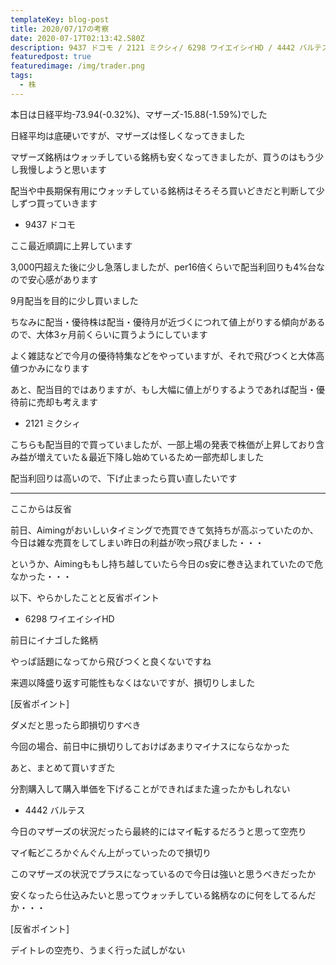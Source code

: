 ```yaml
---
templateKey: blog-post
title: 2020/07/17の考察
date: 2020-07-17T02:13:42.580Z
description: 9437 ドコモ / 2121 ミクシィ/ 6298 ワイエイシイHD / 4442 バルテス
featuredpost: true
featuredimage: /img/trader.png
tags:
  - 株
---
```

本日は日経平均-73.94(-0.32%)、マザーズ-15.88(-1.59%)でした

日経平均は底硬いですが、マザーズは怪しくなってきました

マザーズ銘柄はウォッチしている銘柄も安くなってきましたが、買うのはもう少し我慢しようと思います

配当や中長期保有用にウォッチしている銘柄はそろそろ買いどきだと判断して少しずつ買っていきます

* 9437 ドコモ

ここ最近順調に上昇しています

3,000円超えた後に少し急落しましたが、per16倍くらいで配当利回りも4%台なので安心感があります

9月配当を目的に少し買いました

ちなみに配当・優待株は配当・優待月が近づくにつれて値上がりする傾向があるので、大体3ヶ月前くらいに買うようにしています

よく雑誌などで今月の優待特集などをやっていますが、それで飛びつくと大体高値つかみになります

あと、配当目的ではありますが、もし大幅に値上がりするようであれば配当・優待前に売却も考えます

* 2121 ミクシィ

こちらも配当目的で買っていましたが、一部上場の発表で株価が上昇しており含み益が増えていた＆最近下降し始めているため一部売却しました

配当利回りは高いので、下げ止まったら買い直したいです

<hr>

ここからは反省

前日、Aimingがおいしいタイミングで売買できて気持ちが高ぶっていたのか、今日は雑な売買をしてしまい昨日の利益が吹っ飛びました・・・

というか、Aimingももし持ち越していたら今日のs安に巻き込まれていたので危なかった・・・

以下、やらかしたことと反省ポイント

* 6298 ワイエイシイHD

前日にイナゴした銘柄

やっぱ話題になってから飛びつくと良くないですね

来週以降盛り返す可能性もなくはないですが、損切りしました

\[反省ポイント]

ダメだと思ったら即損切りすべき

今回の場合、前日中に損切りしておけばあまりマイナスにならなかった

あと、まとめて買いすぎた

分割購入して購入単価を下げることができればまた違ったかもしれない

* 4442 バルテス

今日のマザーズの状況だったら最終的にはマイ転するだろうと思って空売り

マイ転どころかぐんぐん上がっていったので損切り

このマザーズの状況でプラスになっているので今日は強いと思うべきだったか

安くなったら仕込みたいと思ってウォッチしている銘柄なのに何をしてるんだか・・・

\[反省ポイント]

デイトレの空売り、うまく行った試しがない